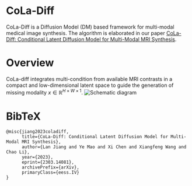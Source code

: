 # CoLa-Diff
CoLa-Diff is a Diffusion Model (DM) based framework for multi-modal medical image synthesis. The algorithm is elaborated in our paper [CoLa-Diff: Conditional Latent Diffusion Model for Multi-Modal MRI Synthesis](https://arxiv.org/abs/2303.14081).
# Overview
CoLa-diff integrates multi-condition from available MRI contrasts in a compact and low-dimensional latent space to guide the generation of missing modality $x\in\mathbb{R}^{H \times W \times 1}$.
![Schematic diagram](https://github.com/SeeMeInCrown/CoLa_Diff_MultiModal_MRI_Synthesis/blob/main/diagram/CoLa-Diff%20overview.png)
# BibTeX
```
@misc{jiang2023coladiff,
      title={CoLa-Diff: Conditional Latent Diffusion Model for Multi-Modal MRI Synthesis}, 
      author={Lan Jiang and Ye Mao and Xi Chen and Xiangfeng Wang and Chao Li},
      year={2023},
      eprint={2303.14081},
      archivePrefix={arXiv},
      primaryClass={eess.IV}
}
```


